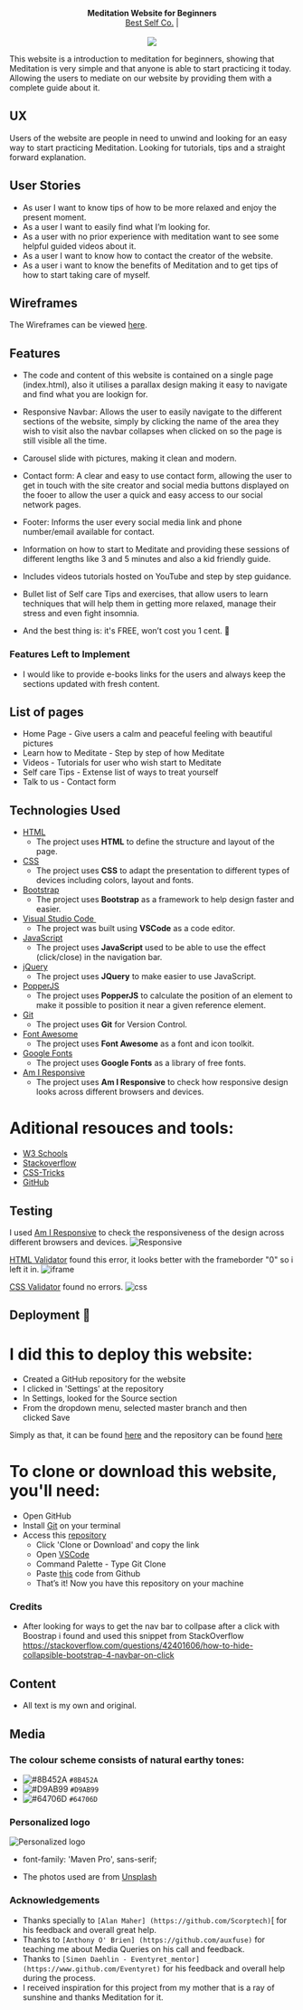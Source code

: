 <p align="center">
  <b>Meditation Website for Beginners</b><br>
  <a href="https://miadublin.github.io/1stmilestone">Best Self Co.</a> |
  <br><br>
  <img src="https://user-images.githubusercontent.com/54308513/67994830-41e24d80-fc3f-11e9-984c-2ab797c86fec.png">
</p>

This website is a introduction to meditation for beginners, showing that Meditation is very simple and that anyone is able to start practicing it today. Allowing the users to mediate on our website by providing them with a complete guide about it. 

## UX
 
Users of the website are people in need to unwind and looking for an easy way to start practicing Meditation. Looking for tutorials, tips and a straight forward explanation.

## User Stories

- As user I want to know tips of how to be more relaxed and enjoy the present moment.
- As a user I want to easily find what I’m looking for.
- As a user with no prior experience with meditation want to see some helpful guided videos about it.
- As a user I want to know how to contact the creator of the website.	
- As a user i want to know the benefits of Meditation and to get tips of how to start taking care of myself.

## Wireframes

The Wireframes can be viewed [here](https://github.com/miadublin/1stmilestone/tree/master/wireframes).

## Features

- The code and content of this website is contained on a single page (index.html), also it utilises a parallax design making it easy to navigate and find what you are lookign for.

- Responsive Navbar: Allows the user to easily navigate to the different sections of the website, simply by clicking the name of the area they wish to visit also the navbar collapses when clicked on so the page is still visible all the time.
		
- Carousel slide with pictures, making it clean and modern. 

- Contact form: A clear and easy to use contact form, allowing the user to get in touch with the site creator and 
social media buttons displayed on the fooer to allow the user a quick and easy access to our social network pages.

- Footer: Informs the user every social media link and phone number/email available for contact.

- Information on how to start to Meditate and providing these sessions of different lengths like 3 and 5 minutes and also a kid friendly guide.

- Includes videos tutorials hosted on YouTube and step by step guidance.

- Bullet list of Self care Tips and exercises, that allow users to learn techniques that will help them in getting more relaxed, manage their stress and even fight insomnia.

- And the best thing is: it's FREE, won’t cost you 1 cent. 💸 

### Features Left to Implement
- I would like to provide e-books links for the users and always keep the sections updated with fresh content.

## List of pages
- Home Page - Give users a calm and peaceful feeling with beautiful pictures
- Learn how to Meditate - Step by step of how Meditate
- Videos - Tutorials for user who wish start to Meditate
- Self care Tips - Extense list of ways to treat yourself
- Talk to us - Contact form

## Technologies Used

- [HTML](https://en.wikipedia.org/wiki/HTML)
    - The project uses **HTML** to define the structure and layout of the page.
- [CSS](https://en.wikipedia.org/wiki/Cascading_Style_Sheets)
    - The project uses **CSS** to adapt the presentation to different types of devices including colors, layout and fonts.
- [Bootstrap](https://getbootstrap.com)
    - The project uses **Bootstrap** as a framework to help design faster and easier.
- [Visual Studio Code ](https://code.visualstudio.com)
    - The project was built using **VSCode** as a code editor.
- [JavaScript](https://www.javascript.com)
    - The project uses **JavaScript** used to be able to use the effect (click/close) in the navigation bar.
- [jQuery](https://jquery.com)
    - The project uses **JQuery** to make easier to use JavaScript.
- [PopperJS](https://popper.js.org)
    - The project uses **PopperJS** to calculate the position of an element to make it possible to position it near a given reference element.
- [Git](https://git-scm.com)
    - The project uses **Git** for Version Control.
- [Font Awesome](https://fontawesome.com)
    - The project uses **Font Awesome** as a font and icon toolkit.
- [Google Fonts](https://fonts.google.com)
    - The project uses **Google Fonts** as a library of free fonts.
- [Am I Responsive](http://ami.responsivedesign.is/)
    - The project uses **Am I Responsive** to check how responsive design looks across different browsers and devices.

# Aditional resouces and tools:
- [W3 Schools](https://www.w3schools.com/)
- [Stackoverflow](https://stackoverflow.com/)
- [CSS-Tricks](https://css-tricks.com/)
- [GitHub](https://github.com/)
   
## Testing

I used [Am I Responsive](http://ami.responsivedesign.is/) to check the responsiveness of the design across different browsers and devices.
![Responsive](https://user-images.githubusercontent.com/54308513/67994382-e4e59800-fc3c-11e9-8607-6cc2485caf01.png)

[HTML Validator](https://validator.w3.org/) found this error, it looks better with the frameborder "0" so i left it in.
![iframe](https://user-images.githubusercontent.com/54308513/67995588-18c3bc00-fc43-11e9-8772-cb9a8ba7a842.png)

[CSS Validator](https://jigsaw.w3.org/css-validator) found no errors. 
![css](https://user-images.githubusercontent.com/54308513/67995697-b0290f00-fc43-11e9-98ba-a492f5cbbfc9.png)


## Deployment 🚀

# I did this to deploy this website:

- Created a GitHub repository for the website
- I clicked in 'Settings' at the repository
- In Settings, looked for the Source section 
- From the dropdown menu, selected master branch and then clicked Save

Simply as that, it can be found [here](https://miadublin.github.io/1stmilestone/) and the repository can be found [here](https://github.com/miadublin/1stmilestone) 


# To clone or download this website, you'll need:
- Open GitHub 
- Install [Git](https://git-scm.com/download/win) on your terminal
- Access this [repository](https://github.com/miadublin/1stmilestone)
	- Click 'Clone or Download' and copy the link
	- Open [VSCode](https://code.visualstudio.com/) 
    - Command Palette - Type Git Clone
    - Paste [this](https://github.com/miadublin/1stmilestone.git) code from Github 
    - That’s it! Now you have this repository on your machine

### Credits

- After looking for ways to get the nav bar to collpase after a click with Boostrap i found and used this snippet 
from StackOverflow https://stackoverflow.com/questions/42401606/how-to-hide-collapsible-bootstrap-4-navbar-on-click


## Content
- All text is my own and original.

## Media

### The colour scheme consists of natural earthy tones: 

- ![#8B452A](https://placehold.it/15/8B452A/000000?text=+) `#8B452A`
- ![#D9AB99](https://placehold.it/15/D9AB99/000000?text=+) `#D9AB99`
- ![#64706D](https://placehold.it/15/64706D/000000?text=+) `#64706D`


### Personalized logo
![Personalized logo](https://user-images.githubusercontent.com/54308513/67995924-e7e48680-fc44-11e9-9c9c-8e02acec0c5b.png)

- font-family: 'Maven Pro', sans-serif;

- The photos used are from [Unsplash](https://www.unsplash.com)

### Acknowledgements

- Thanks specially to ```[Alan Maher] (https://github.com/Scorptech)```[ for his feedback and overall great help.
- Thanks to ```[Anthony O' Brien] (https://github.com/auxfuse)``` for teaching me about Media Queries on his call and feedback.
- Thanks to ```[Simen Daehlin - Eventyret_mentor] (https://www.github.com/Eventyret)``` for his feedback and overall help during the process.
- I received inspiration for this project from my mother that  is a ray of sunshine and thanks Meditation for it.

